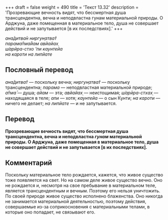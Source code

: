 +++
draft = false
weight = 490
title = 'Текст 13.32'
description = 'Прозревающие вечность видят, что бессмертная душа трансцендентна, вечна и неподвластна гунам материальной природы. О Арджуна, даже помещенная в материальное тело, душа не совершает действий и не запутывается [в их последствиях].'
+++

_ана̄дитва̄н ниргун̣атва̄т  
парама̄тма̄йам авйайах̣  
ш́арӣра-стхо ’пи каунтейа  
на кароти на липйате_

## Пословный перевод

_ана̄дитва̄т_ — поскольку вечна; _ниргун̣атва̄т_ — поскольку трансцендентна; _парама_ — неподвластная материальной природе; _а̄тма̄_ — душа; _айам_ — эта; _авйайах̣_ — неистощимая; _ш́арӣра_\-_стхах̣_ — находящаяся в теле; _апи_ — хотя; _каунтейа_ — о сын Кунти; _на_ _кароти_ — ничего не делает; _на_ _липйате_ — и не запутывается.

## Перевод

**Прозревающие вечность видят, что бессмертная душа трансцендентна, вечна и неподвластна _гунам_ материальной природы. О Арджуна, даже помещенная в материальное тело, душа не совершает действий и не запутывается \[в их последствиях\].**

## Комментарий

Поскольку материальное тело рождается, кажется, что живое существо тоже появляется на свет. Но на самом деле живое существо вечно. Оно не рождается и, несмотря на свое пребывание в материальном теле, является трансцендентным и вечным. Поэтому его нельзя уничтожить. По своей природе живое существо исполнено блаженства. Оно никогда не занимается материальной деятельностью, поэтому действия, совершаемые из-за соприкосновения с материальными телами, в которые оно попадает, не связывают его.
